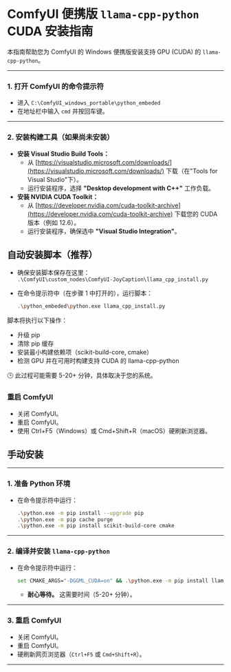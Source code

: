 # ComfyUI 便携版 `llama-cpp-python` CUDA 安装指南

本指南帮助您为 ComfyUI 的 Windows 便携版安装支持 GPU (CUDA) 的 `llama-cpp-python`。

---

### **1. 打开 ComfyUI 的命令提示符**

* 进入 `C:\ComfyUI_windows_portable\python_embeded`
* 在地址栏中输入 `cmd` 并按回车键。

---

### **2. 安装构建工具（如果尚未安装）**

* **安装 Visual Studio Build Tools：**
    * 从 [https://visualstudio.microsoft.com/downloads/](https://visualstudio.microsoft.com/downloads/) 下载（在"Tools for Visual Studio"下）。
    * 运行安装程序，选择 **"Desktop development with C++"** 工作负载。
* **安装 NVIDIA CUDA Toolkit：**
    * 从 [https://developer.nvidia.com/cuda-toolkit-archive](https://developer.nvidia.com/cuda-toolkit-archive) 下载您的 CUDA 版本（例如 12.6）。
    * 运行安装程序，确保选中 **"Visual Studio Integration"**。

## **自动安装脚本（推荐）**

* 确保安装脚本保存在这里：  
  `.\ComfyUI\custom_nodes\ComfyUI-JoyCaption\llama_cpp_install.py`

* 在命令提示符中（在步骤 1 中打开的），运行脚本：

  ```bash
  .\python_embeded\python.exe llama_cpp_install.py
  ```

脚本将执行以下操作：

* 升级 pip
* 清除 pip 缓存
* 安装最小构建依赖项（scikit-build-core, cmake）
* 检测 GPU 并在可用时构建支持 CUDA 的 llama-cpp-python

🕒 此过程可能需要 5-20+ 分钟，具体取决于您的系统。

### **重启 ComfyUI**

* 关闭 ComfyUI。
* 重启 ComfyUI。
* 使用 Ctrl+F5（Windows）或 Cmd+Shift+R（macOS）硬刷新浏览器。

## **手动安装**
---

### **1. 准备 Python 环境**

* 在命令提示符中运行：
    ```bash
    .\python.exe -m pip install --upgrade pip
    .\python.exe -m pip cache purge
    .\python.exe -m pip install scikit-build-core cmake
    ```

---

### **2. 编译并安装 `llama-cpp-python`**

* 在命令提示符中运行：
    ```bash
    set CMAKE_ARGS="-DGGML_CUDA=on" && .\python.exe -m pip install llama-cpp-python --no-cache-dir && set CMAKE_ARGS=
    ```
    * **耐心等待。** 这需要时间（5-20+ 分钟）。

---

### **3. 重启 ComfyUI**

* 关闭 ComfyUI。
* 重启 ComfyUI。
* 硬刷新网页浏览器（`Ctrl+F5` 或 `Cmd+Shift+R`）。


--- 

